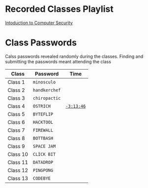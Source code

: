 
# Recorded Classes Playlist 

[Intoduction to Computer Security](https://youtube.com/playlist?list=PLQL6z4JeTTQk_z3vwSIvn6wIHMeNQFU3d&si=nMw7a6Af6CXwTNFl)

# Class Passwords

Calss passwords revealed randomly during the classes. Finding and submitting the passwords meant attending the class

Class | Password | Time
--- | --- | ---
Class 1 | `minosculo` | 
Class 2 | `handkerchef`|
Class 3 | `chiropactic` |
Class 4 | `OSTRICH` | [`-3:13:46`](https://www.youtube.com/live/HShkFvjHPjw?si=rorrCnDiDpjseHdC)
Class 5 | `BYTEFLIP` | 
Class 6 | `HACKTOOL` |
Class 7 | `FIREWALL` |
Class 8 | `BOTTBASH` |
Class 9 | `SPACE JAM`|
Class 10 | `CLICK BIT`|
Class 11 | `DATADROP` |
Class 12 | `PINGPONG` |
Class 13 | `CODEBYE` |

